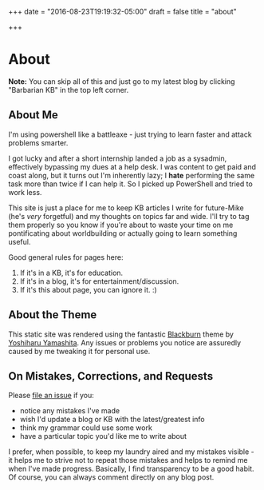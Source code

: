 +++
date = "2016-08-23T19:19:32-05:00"
draft = false
title = "about"

+++

# About
**Note:** You can skip all of this and just go to my latest blog by clicking "Barbarian KB" in the top left corner.

## About Me
I'm using powershell like a battleaxe - just trying to learn faster and attack problems smarter.

I got lucky and after a short internship landed a job as a sysadmin, effectively bypassing my dues at a help desk.
I was content to get paid and coast along, but it turns out I'm inherently lazy; I **hate** performing the same task more than twice if I can help it.
So I picked up PowerShell and tried to work less.

This site is just a place for me to keep KB articles I write for future-Mike (he's *very* forgetful) and my thoughts on topics far and wide.
I'll try to tag them properly so you know if you're about to waste your time on me pontificating about worldbuilding or actually going to learn something useful.

Good general rules for pages here: 

1. If it's in a KB, it's for education.
2. If it's in a blog, it's for entertainment/discussion.
3. If it's this about page, you can ignore it. :)

## About the Theme
This static site was rendered using the fantastic [Blackburn](http://themes.gohugo.io/blackburn/) theme by [Yoshiharu Yamashita](http://yoshiharuyamashita.com/). 
Any issues or problems you notice are assuredly caused by me tweaking it for personal use.

## On Mistakes, Corrections, and Requests
Please [file an issue](https://github.com/michaeltlombardi/barbariankb/issues/new) if you:

+ notice any mistakes I've made
+ wish I'd update a blog or KB with the latest/greatest info
+ think my grammar could use some work
+ have a particular topic you'd like me to write about

I prefer, when possible, to keep my laundry aired and my mistakes visible - it helps me to strive not to repeat those mistakes and helps to remind me when I've made progress.
Basically, I find transparency to be a good habit.
Of course, you can always comment directly on any blog post.